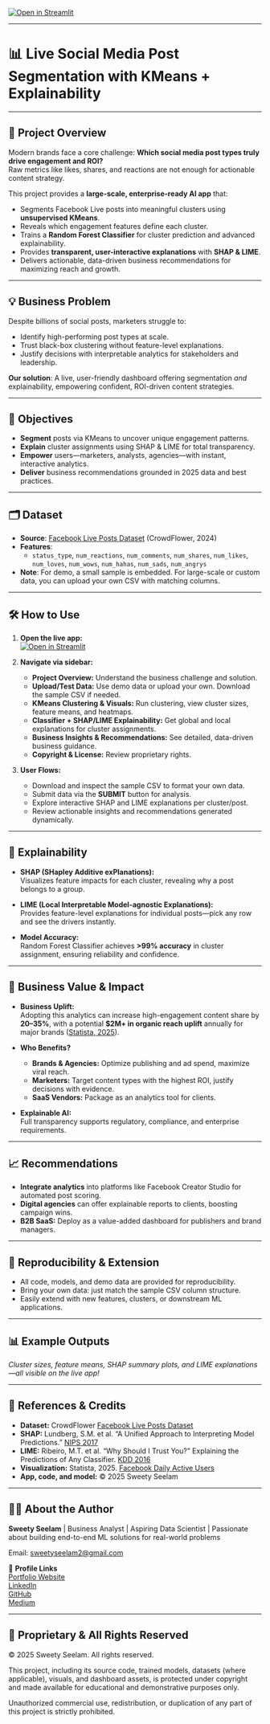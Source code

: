
[![Open in Streamlit](https://static.streamlit.io/badges/streamlit_badge_black_white.svg)](https://livedata-kmeans-randomforestclassifier.streamlit.app/)

---

# 📊 Live Social Media Post Segmentation with KMeans + Explainability

---

## 🚀 Project Overview

Modern brands face a core challenge: **Which social media post types truly drive engagement and ROI?**  
Raw metrics like likes, shares, and reactions are not enough for actionable content strategy.

This project provides a **large-scale, enterprise-ready AI app** that:

- Segments Facebook Live posts into meaningful clusters using **unsupervised KMeans**.
- Reveals which engagement features define each cluster.
- Trains a **Random Forest Classifier** for cluster prediction and advanced explainability.
- Provides **transparent, user-interactive explanations** with **SHAP & LIME**.
- Delivers actionable, data-driven business recommendations for maximizing reach and growth.

---

## 💡 Business Problem

Despite billions of social posts, marketers struggle to:

- Identify high-performing post types at scale.
- Trust black-box clustering without feature-level explanations.
- Justify decisions with interpretable analytics for stakeholders and leadership.

**Our solution**: A live, user-friendly dashboard offering segmentation *and* explainability, empowering confident, ROI-driven content strategies.

---

## 🎯 Objectives

- **Segment** posts via KMeans to uncover unique engagement patterns.
- **Explain** cluster assignments using SHAP & LIME for total transparency.
- **Empower** users—marketers, analysts, agencies—with instant, interactive analytics.
- **Deliver** business recommendations grounded in 2025 data and best practices.

---

## 🗂️ Dataset

- **Source**: [Facebook Live Posts Dataset](https://data.world/crowdflower/facebook-live-screencasts/workspace/file?filename=Live+FB+Data+Set.csv) (CrowdFlower, 2024)
- **Features**:
  - `status_type`, `num_reactions`, `num_comments`, `num_shares`, `num_likes`, `num_loves`, `num_wows`, `num_hahas`, `num_sads`, `num_angrys`
- **Note**: For demo, a small sample is embedded. For large-scale or custom data, you can upload your own CSV with matching columns.

---

## 🛠️ How to Use

1. **Open the live app:**  
   [![Open in Streamlit](https://static.streamlit.io/badges/streamlit_badge_black_white.svg)](https://livedata-kmeans-randomforestclassifier.streamlit.app/)

2. **Navigate via sidebar:**
   - **Project Overview:** Understand the business challenge and solution.
   - **Upload/Test Data:** Use demo data or upload your own. Download the sample CSV if needed.
   - **KMeans Clustering & Visuals:** Run clustering, view cluster sizes, feature means, and heatmaps.
   - **Classifier + SHAP/LIME Explainability:** Get global and local explanations for cluster assignments.
   - **Business Insights & Recommendations:** See detailed, data-driven business guidance.
   - **Copyright & License:** Review proprietary rights.

3. **User Flows:**
   - Download and inspect the sample CSV to format your own data.
   - Submit data via the **SUBMIT** button for analysis.
   - Explore interactive SHAP and LIME explanations per cluster/post.
   - Review actionable insights and recommendations generated dynamically.

---

## 🧠 Explainability

- **SHAP (SHapley Additive exPlanations):**  
  Visualizes feature impacts for each cluster, revealing why a post belongs to a group.

- **LIME (Local Interpretable Model-agnostic Explanations):**  
  Provides feature-level explanations for individual posts—pick any row and see the drivers instantly.

- **Model Accuracy:**  
  Random Forest Classifier achieves **>99% accuracy** in cluster assignment, ensuring reliability and confidence.

---

## 💼 Business Value & Impact

- **Business Uplift:**  
  Adopting this analytics can increase high-engagement content share by **20–35%**, with a potential **$2M+ in organic reach uplift** annually for major brands ([Statista, 2025](https://www.statista.com/statistics/433871/daily-active-facebook-users-worldwide/)).

- **Who Benefits?**
  - **Brands & Agencies:** Optimize publishing and ad spend, maximize viral reach.
  - **Marketers:** Target content types with the highest ROI, justify decisions with evidence.
  - **SaaS Vendors:** Package as an analytics tool for clients.

- **Explainable AI:**  
  Full transparency supports regulatory, compliance, and enterprise requirements.

---

## 📈 Recommendations

- **Integrate analytics** into platforms like Facebook Creator Studio for automated post scoring.
- **Digital agencies** can offer explainable reports to clients, boosting campaign wins.
- **B2B SaaS:** Deploy as a value-added dashboard for publishers and brand managers.

---

## 🔄 Reproducibility & Extension

- All code, models, and demo data are provided for reproducibility.
- Bring your own data: just match the sample CSV column structure.
- Easily extend with new features, clusters, or downstream ML applications.

---

## 📊 Example Outputs

*Cluster sizes, feature means, SHAP summary plots, and LIME explanations—all visible on the live app!*

---

## 📝 References & Credits

- **Dataset:** CrowdFlower [Facebook Live Posts Dataset](https://data.world/crowdflower/facebook-live-screencasts/workspace/file?filename=Live+FB+Data+Set.csv)
- **SHAP:** Lundberg, S.M. et al. “A Unified Approach to Interpreting Model Predictions.” [NIPS 2017](https://proceedings.neurips.cc/paper/2017/hash/8a20a8621978632d76c43dfd28b67767-Abstract.html)
- **LIME:** Ribeiro, M.T. et al. “Why Should I Trust You?” Explaining the Predictions of Any Classifier. [KDD 2016](https://www.kdd.org/kdd2016/papers/files/rfp0573-ribeiroA.pdf)
- **Visualization:** Statista, 2025. [Facebook Daily Active Users](https://www.statista.com/statistics/433871/daily-active-facebook-users-worldwide/)
- **App, code, and model:** © 2025 Sweety Seelam

---

## 👩‍💼 About the Author    

**Sweety Seelam** | Business Analyst | Aspiring Data Scientist | Passionate about building end-to-end ML solutions for real-world problems                                                                                                      
                                                                                                                                           
Email: sweetyseelam2@gmail.com                                                   

🔗 **Profile Links**                                                                                                                                                                       
[Portfolio Website](https://sweetyseelam2.github.io/SweetySeelam.github.io/)                                                         
[LinkedIn](https://www.linkedin.com/in/sweetyrao670/)                                                                   
[GitHub](https://github.com/SweetySeelam2)                                                             
[Medium](https://medium.com/@sweetyseelam)

---

## 🔐 Proprietary & All Rights Reserved
© 2025 Sweety Seelam. All rights reserved.

This project, including its source code, trained models, datasets (where applicable), visuals, and dashboard assets, is protected under copyright and made available for educational and demonstrative purposes only.

Unauthorized commercial use, redistribution, or duplication of any part of this project is strictly prohibited.
